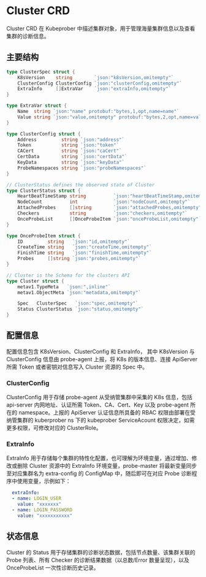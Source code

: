 # Cluster CRD
Cluster CRD 在 Kubeprober 中描述集群对象，用于管理海量集群信息以及查看集群的诊断信息。

## 主要结构
```go
type ClusterSpec struct {
	K8sVersion    string        `json:"k8sVersion,omitempty"`
	ClusterConfig ClusterConfig `json:"clusterConfig,omitempty"`
	ExtraInfo     []ExtraVar    `json:"extraInfo,omitempty"`
}

type ExtraVar struct {
	Name  string `json:"name" protobuf:"bytes,1,opt,name=name"`
	Value string `json:"value,omitempty" protobuf:"bytes,2,opt,name=value"`
}

type ClusterConfig struct {
	Address         string `json:"address"`
	Token           string `json:"token"`
	CACert          string `json:"caCert"`
	CertData        string `json:"certData"`
	KeyData         string `json:"keyData"`
	ProbeNamespaces string `json:"probeNamespaces"`
}

// ClusterStatus defines the observed state of Cluster
type ClusterStatus struct {
	HeartBeatTimeStamp string          `json:"heartBeatTimeStamp,omitempty"`
	NodeCount          int             `json:"nodeCount,omitempty"`
	AttachedProbes     []string        `json:"attachedProbes,omitempty"`
	Checkers           string          `json:"checkers,omitempty"`
	OnceProbeList      []OnceProbeItem `json:"onceProbeList,omitempty"`
}

type OnceProbeItem struct {
	ID         string   `json:"id,omitempty"`
	CreateTime string   `json:"createTime,omitempty"`
	FinishTime string   `json:"finishTime,omitempty"`
	Probes     []string `json:"probes,omitempty"`
}

// Cluster is the Schema for the clusters API
type Cluster struct {
	metav1.TypeMeta   `json:",inline"`
	metav1.ObjectMeta `json:"metadata,omitempty"`

	Spec   ClusterSpec   `json:"spec,omitempty"`
	Status ClusterStatus `json:"status,omitempty"`
}

```

## 配置信息
配置信息包含 K8sVersion、ClusterConfig 和 ExtraInfo， 其中 K8sVersion 与 ClusterConfig 信息由 probe-agent 上报，将 K8s 的版本信息、连接 ApiServer 所需 Token 或者密钥对信息写入 Cluster 资源的 Spec 中。  
### ClusterConfig
ClusterConfig 用于存储 probe-agent 从受纳管集群中采集的 K8s 信息，包括 api-server 内网地址、认证所需 Token、CA、Cert、Key 以及 probe-agent 所在的 namespace。上报的 ApiServer 认证信息所具备的 RBAC 权限由部署在受纳管集群的 kuberprober ns 下的 kubeprober ServiceAcount 权限决定，如需更多权限，可修改对应的 ClusterRole。

### ExtraInfo  
ExtraInfo 用于存储每个集群的特性化配置，也可理解为环境变量，通过增加、修改或删除 Cluster 资源中的 ExtraInfo 环境变量，probe-master 将最新变量同步至对应集群名为 extra-config 的 ConfigMap 中，随后即可在对应 Probe 诊断程序中使用变量，示例如下：
```yaml
  extraInfo:
  - name: LOGIN_USER
    value: "xxxxxxx"
  - name: LOGIN_PASSWORD
    value: "xxxxxxxxxxx"
```
## 状态信息
Cluster 的 Status 用于存储集群的诊断状态数据，包括节点数量、该集群关联的 Probe 列表、所有 Checker 的诊断结果数据（以总数/Error 数量呈现），以及 OnceProbeList 一次性诊断历史记录。
